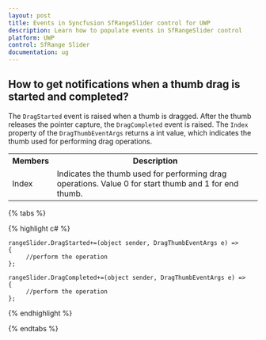 ```yaml
---
layout: post
title: Events in Syncfusion SfRangeSlider control for UWP
description: Learn how to populate events in SfRangeSlider control
platform: UWP
control: SfRange Slider
documentation: ug
---
```


## How to get notifications when a thumb drag is started and completed?

The `DragStarted` event is raised when a thumb is dragged. After the thumb releases the pointer capture, the `DragCompleted` event is raised. The `Index` property of the `DragThumbEventArgs` returns a int value, which indicates the thumb used for performing drag operations.

<table>
<tr>
<th>Members</th>
<th>Description</th>
</tr>
<tr>
<td>Index</td>
<td>Indicates the thumb used for performing drag operations.
Value 0 for start thumb and 1 for end thumb.
</td>
</tr>
</table>

                                                
{% tabs %}

{% highlight c# %}

	rangeSlider.DragStarted+=(object sender, DragThumbEventArgs e) =>
	{
         //perform the operation
	};

	rangeSlider.DragCompleted+=(object sender, DragThumbEventArgs e) =>
	{
         //perform the operation
	};

{% endhighlight %}

{% endtabs %}
